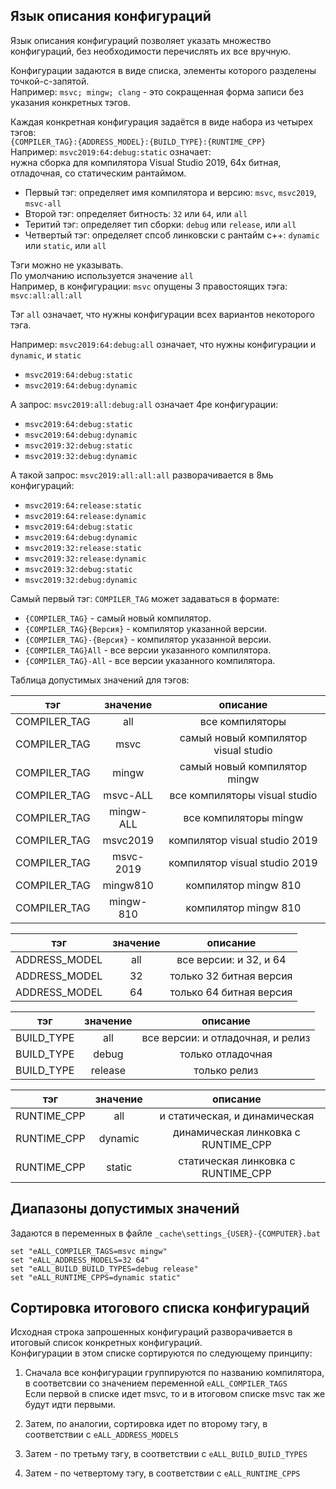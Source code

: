﻿
Язык описания конфигураций
--------------------------

Язык описания конфигураций позволяет указать множество конфигураций, 
без необходимости перечислять их все вручную.  


Конфигурации задаются в виде списка, элементы которого разделены точкой-с-запятой.  
Например: `msvc; mingw; clang`  - это сокращенная форма записи без указания конкретных тэгов.  


Каждая конкретная конфигурация задаётся в виде набора  из четырех тэгов:  
`{COMPILER_TAG}:{ADDRESS_MODEL}:{BUILD_TYPE}:{RUNTIME_CPP}`  
Например: `msvc2019:64:debug:static` означает:  
нужна сборка для компилятора Visual Studio 2019, 
64х битная, отладочная, со статическим рантаймом.  

- Первый тэг: определяет имя компилятора и версию: `msvc`, `msvc2019`, `msvc-all`  
- Второй тэг: определяет битность: `32` или `64`, или `all`  
- Теритий тэг: определяет тип сборки: `debug` или `release`, или `all`  
- Четвертый тэг: определяет спсоб линковски с рантайм с++: `dynamic` или `static`, или `all`  


Тэги можно не указывать.  
По умолчанию используется значение `all`  
Например, в конфигурации: `msvc` опущены 3 правостоящих тэга: `msvc:all:all:all`  

Тэг `all` означает, что нужны конфигурации всех вариантов некоторого тэга.  

Например: `msvc2019:64:debug:all` означает, что нужны конфигурации и `dynamic`, и `static`
- `msvc2019:64:debug:static`  
- `msvc2019:64:debug:dynamic`  


А запрос: `msvc2019:all:debug:all` означает 4ре конфигурации:  
- `msvc2019:64:debug:static`  
- `msvc2019:64:debug:dynamic`  
- `msvc2019:32:debug:static`  
- `msvc2019:32:debug:dynamic`  


А такой запрос: `msvc2019:all:all:all` разворачивается в 8мь конфигураций:
- `msvc2019:64:release:static`  
- `msvc2019:64:release:dynamic`  
- `msvc2019:64:debug:static`  
- `msvc2019:64:debug:dynamic`  
- `msvc2019:32:release:static`  
- `msvc2019:32:release:dynamic`  
- `msvc2019:32:debug:static`  
- `msvc2019:32:debug:dynamic`  


Самый первый тэг: `COMPILER_TAG` может задаваться в формате:  
- `{COMPILER_TAG}`          - самый новый компилятор.  
- `{COMPILER_TAG}{Версия}`  - компилятор указанной версии.  
- `{COMPILER_TAG}-{Версия}` - компилятор указанной версии.  
- `{COMPILER_TAG}All`       - все версии указанного компилятора.  
- `{COMPILER_TAG}-All`      - все версии указанного компилятора.  

Таблица допустимых значений для тэгов:

|      тэг      | значение  |         описание                     |
|:-------------:|:---------:|:------------------------------------:|
| COMPILER_TAG  | all       | все компиляторы                      |
| COMPILER_TAG  | msvc      | самый новый компилятор visual studio |
| COMPILER_TAG  | mingw     | самый новый компилятор mingw         |
| COMPILER_TAG  | msvc-ALL  | все компиляторы visual studio        |
| COMPILER_TAG  | mingw-ALL | все компиляторы mingw                |
| COMPILER_TAG  | msvc2019  | компилятор visual studio 2019        |
| COMPILER_TAG  | msvc-2019 | компилятор visual studio 2019        |
| COMPILER_TAG  | mingw810  | компилятор mingw 810                 |
| COMPILER_TAG  | mingw-810 | компилятор mingw 810                 |

|      тэг      | значение  |         описание                     |
|:-------------:|:---------:|:------------------------------------:|
| ADDRESS_MODEL | all       | все версии: и 32, и 64               |
| ADDRESS_MODEL | 32        | только 32 битная версия              |
| ADDRESS_MODEL | 64        | только 64 битная версия              |

|      тэг      | значение  |         описание                     |
|:-------------:|:---------:|:------------------------------------:|
|  BUILD_TYPE   | all       | все версии: и отладочная, и релиз    |
|  BUILD_TYPE   | debug     | только отладочная                    |
|  BUILD_TYPE   | release   | только релиз                         |

|      тэг      | значение  |         описание                     |
|:-------------:|:---------:|:------------------------------------:|
|  RUNTIME_CPP  | all       | и статическая, и динамическая        |
|  RUNTIME_CPP  | dynamic   | динамическая линковка с RUNTIME_CPP  |
|  RUNTIME_CPP  | static    | статическая линковка с RUNTIME_CPP   |


Диапазоны допустимых значений
-----------------------------
Задаются в переменных в файле `_cache\settings_{USER}-{COMPUTER}.bat`  
```
set "eALL_COMPILER_TAGS=msvc mingw" 
set "eALL_ADDRESS_MODELS=32 64" 
set "eALL_BUILD_BUILD_TYPES=debug release" 
set "eALL_RUNTIME_CPPS=dynamic static" 
```

Сортировка итогового списка конфигураций
----------------------------------------

Исходная строка запрошенных конфигураций 
разворачивается в итоговый список конкретных конфигураций.  
Конфигурации в этом списке сортируются по следующему принципу:  

1. Сначала все конфигурации группируются по названию компилятора, 
в соответсвии со значением переменной `eALL_COMPILER_TAGS`  
Если первой в списке идет msvc, то и в итоговом списке msvc так же будут идти первыми.  

2. Затем, по аналогии, сортировка идет по второму тэгу, в соответствии с `eALL_ADDRESS_MODELS`  
2. Затем - по третьму тэгу, в соответствии с `eALL_BUILD_BUILD_TYPES`  
3. Затем - по четвертому тэгу, в соответствии с `eALL_RUNTIME_CPPS`  

